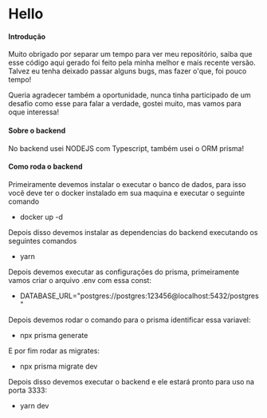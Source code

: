 # Hello 

#### Introdução


Muito obrigado por separar um tempo para ver meu repositório, saiba que esse código aqui gerado foi feito pela minha melhor e mais recente versão. Talvez eu tenha deixado passar alguns bugs, mas fazer o'que, foi pouco tempo! 

Queria agradecer também a oportunidade, nunca tinha participado de um desafio como esse para falar a verdade, gostei muito, mas vamos para oque interessa!

#### Sobre o backend

No backend usei NODEJS com Typescript, também usei o ORM prisma!

#### Como roda o backend

Primeiramente devemos instalar o executar o banco de dados, para isso você deve ter o docker instalado em sua maquina e executar o seguinte comando
 - docker up -d

Depois disso devemos instalar as dependencias do backend executando os seguintes comandos 
 - yarn

Depois devemos executar as configurações do prisma, primeiramente vamos criar o arquivo .env com essa const:
 - DATABASE_URL="postgres://postgres:123456@localhost:5432/postgres"

Depois devemos rodar o comando para o prisma identificar essa variavel: 
 - npx prisma generate

E por fim rodar as migrates:
 - npx prisma migrate dev

Depois disso devemos executar o backend e ele estará pronto para uso na porta 3333:
- yarn dev  
